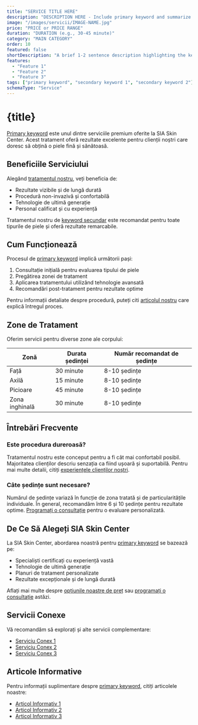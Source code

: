 ```yaml
---
title: "SERVICE TITLE HERE"
description: "DESCRIPTION HERE - Include primary keyword and summarize the service in 150-160 characters"
image: "/images/servicii/IMAGE-NAME.jpg"
price: "PRICE or PRICE RANGE"
duration: "DURATION (e.g., 30-45 minute)"
category: "MAIN CATEGORY"
order: 10
featured: false
shortDescription: "A brief 1-2 sentence description highlighting the key benefit"
features:
  - "Feature 1"
  - "Feature 2"
  - "Feature 3"
tags: ["primary keyword", "secondary keyword 1", "secondary keyword 2"]
schemaType: "Service"
---
```


# {title}

[Primary keyword](/servicii) este unul dintre serviciile premium oferite la SIA Skin Center. Acest tratament oferă rezultate excelente pentru clienții noștri care doresc să obțină o piele fină și sănătoasă.

## Beneficiile Serviciului

Alegând [tratamentul nostru](/servicii/service-name), veți beneficia de:

- Rezultate vizibile și de lungă durată
- Procedură non-invazivă și confortabilă
- Tehnologie de ultimă generație
- Personal calificat și cu experiență

Tratamentul nostru de [keyword secundar](/servicii/alt-serviciu) este recomandat pentru toate tipurile de piele și oferă rezultate remarcabile.

## Cum Funcționează

Procesul de [primary keyword](/servicii) implică următorii pași:

1. Consultație inițială pentru evaluarea tipului de piele
2. Pregătirea zonei de tratament
3. Aplicarea tratamentului utilizând tehnologie avansată
4. Recomandări post-tratament pentru rezultate optime

Pentru informații detaliate despre procedură, puteți citi [articolul nostru](/blog/related-blog-post) care explică întregul proces.

## Zone de Tratament

Oferim servicii pentru diverse zone ale corpului:

| Zonă | Durata ședinței | Număr recomandat de ședințe |
|------|-----------------|------------------------------|
| Față | 30 minute | 8-10 ședințe |
| Axilă | 15 minute | 8-10 ședințe |
| Picioare | 45 minute | 8-10 ședințe |
| Zona inghinală | 30 minute | 8-10 ședințe |

## Întrebări Frecvente

### Este procedura dureroasă?

Tratamentul nostru este conceput pentru a fi cât mai confortabil posibil. Majoritatea clienților descriu senzația ca fiind ușoară și suportabilă. Pentru mai multe detalii, citiți [experiențele clienților noștri](/blog/experienta-clienti).

### Câte ședințe sunt necesare?

Numărul de ședințe variază în funcție de zona tratată și de particularitățile individuale. În general, recomandăm între 6 și 10 ședințe pentru rezultate optime. [Programați o consultație](/contact) pentru o evaluare personalizată.

## De Ce Să Alegeți SIA Skin Center

La SIA Skin Center, abordarea noastră pentru [primary keyword](/servicii) se bazează pe:

- Specialiști certificați cu experiență vastă
- Tehnologie de ultimă generație
- Planuri de tratament personalizate
- Rezultate excepționale și de lungă durată

Aflați mai multe despre [opțiunile noastre de preț](/preturi) sau [programați o consultație](/contact) astăzi.

## Servicii Conexe

Vă recomandăm să explorați și alte servicii complementare:

- [Serviciu Conex 1](/servicii/serviciu-conex-1)
- [Serviciu Conex 2](/servicii/serviciu-conex-2)
- [Serviciu Conex 3](/servicii/serviciu-conex-3)

## Articole Informative

Pentru informații suplimentare despre [primary keyword](/servicii), citiți articolele noastre:

- [Articol Informativ 1](/blog/articol-1)
- [Articol Informativ 2](/blog/articol-2)
- [Articol Informativ 3](/blog/articol-3) 